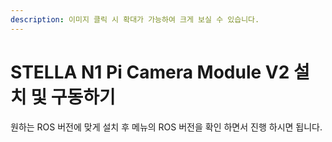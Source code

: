 ```yaml
---
description: 이미지 클릭 시 확대가 가능하여 크게 보실 수 있습니다.
---
```


# STELLA N1 Pi Camera Module V2 설치 및 구동하기

원하는 ROS 버전에 맞게 설치 후 메뉴의  ROS 버전을 확인 하면서 진행 하시면 됩니다.&#x20;
